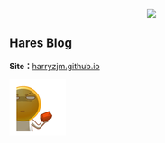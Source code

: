 <p align="center" >
  <img src="https://i.imgur.com/qRI7sXu.png">
</p>  


## Hares Blog  
**Site：**[harryzjm.github.io](http://harryzjm.github.io/)  
<p align="left" >
  <img src="/assets/photo/welcome.gif">
</p>
